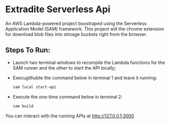 # Extradite Serverless Api

An AWS Lambda-powered project boostraped using the Serverless Application Model (SAM) framework. This project will the chrome extension for download blob files into stroage buckets right from the browser. 

## Steps To Run: 
- Launch two terminal windows to recompile the Lambda functions for the SAM runner and the other to start the API locally; 

- Execugithubte the command below in terminal 1 and leave it running:
  ```bash
  sam local start-api
  ```

- Execute the one-time command below in terminal 2:
  ```bash
  sam build
  ```

You can interact with the running APIs at http://127.0.0.1:3000